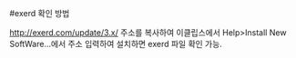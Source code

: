 #exerd 확인 방법

http://exerd.com/update/3.x/ 주소를 복사하여
이클립스에서 Help>Install New SoftWare...에서
주소 입력하여 설치하면 exerd 파일 확인 가능.